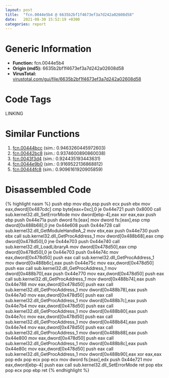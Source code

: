 ```yaml
---
layout: post
title:  "fcn.0044e5b4 @ 6635b2bf1f4673ef3a7d242a02608d58"
date:   2021-08-30 15:52:19 +0300
categories: report
---
```


# Generic Information
- **Function:** fcn.0044e5b4
- **Origin (md5):** 6635b2bf1f4673ef3a7d242a02608d58
- **VirusTotal:** [virustotal.com/gui/file/6635b2bf1f4673ef3a7d242a02608d58][virustotal_ref]

# Code Tags
<span class="tag" id="LINKING">LINKING</span>


# Similar Functions

1. [fcn.00444bcc][similar_1_ref] (sim.: 0.9463260445972603)
2. [fcn.00442bc8][similar_2_ref] (sim.: 0.9374600890860038)
3. [fcn.0043f3d4][similar_3_ref] (sim.: 0.924435193443631)
4. [fcn.0044e9b0][similar_4_ref] (sim.: 0.9169522136868812)
5. [fcn.00444fc8][similar_5_ref] (sim.: 0.9096161920905859)


# Disassembled Code

{% highlight nasm %}
push ebp
mov ebp,esp
push ecx
push ebx
mov eax,dword[0x487cdc]
cmp byte[eax+0xc],0
je 0x44e721
push 0x8000
call sub.kernel32.dll_SetErrorMode
mov dword[ebp-4],eax
xor eax,eax
push ebp
push 0x44e71a
push dword fs:[eax]
mov dword fs:[eax],esp
cmp dword[0x488b68],0
jne 0x44e608
push 0x44e728
call sub.kernel32.dll_GetModuleHandleA_2
mov ebx,eax
push 0x44e730
push ebx
call sub.kernel32.dll_GetProcAddress_1
mov dword[0x488b68],eax
cmp dword[0x478d50],0
jne 0x44e703
push 0x44e740
call sub.kernel32.dll_LoadLibraryA
mov dword[0x478d50],eax
cmp dword[0x478d50],0
je 0x44e703
push 0x44e74c
mov eax,dword[0x478d50]
push eax
call sub.kernel32.dll_GetProcAddress_1
mov dword[0x488b6c],eax
push 0x44e75c
mov eax,dword[0x478d50]
push eax
call sub.kernel32.dll_GetProcAddress_1
mov dword[0x488b70],eax
push 0x44e770
mov eax,dword[0x478d50]
push eax
call sub.kernel32.dll_GetProcAddress_1
mov dword[0x488b74],eax
push 0x44e788
mov eax,dword[0x478d50]
push eax
call sub.kernel32.dll_GetProcAddress_1
mov dword[0x488b78],eax
push 0x44e7a0
mov eax,dword[0x478d50]
push eax
call sub.kernel32.dll_GetProcAddress_1
mov dword[0x488b7c],eax
push 0x44e7b4
mov eax,dword[0x478d50]
push eax
call sub.kernel32.dll_GetProcAddress_1
mov dword[0x488b80],eax
push 0x44e7cc
mov eax,dword[0x478d50]
push eax
call sub.kernel32.dll_GetProcAddress_1
mov dword[0x488b84],eax
push 0x44e7e4
mov eax,dword[0x478d50]
push eax
call sub.kernel32.dll_GetProcAddress_1
mov dword[0x488b88],eax
push 0x44e800
mov eax,dword[0x478d50]
push eax
call sub.kernel32.dll_GetProcAddress_1
mov dword[0x488b8c],eax
push 0x44e80c
mov eax,dword[0x478d50]
push eax
call sub.kernel32.dll_GetProcAddress_1
mov dword[0x488b90],eax
xor eax,eax
pop edx
pop ecx
pop ecx
mov dword fs:[eax],edx
push 0x44e721
mov eax,dword[ebp-4]
push eax
call sub.kernel32.dll_SetErrorMode
ret 
pop ebx
pop ecx
pop ebp
ret 
{% endhighlight %}


[similar_1_ref]: /report/fcn.00444bcc@27f3ad32e2eddc62e5434f19748fa0be
[similar_2_ref]: /report/fcn.00442bc8@2ba145d6678d721baeb8d825fab7c600
[similar_3_ref]: /report/fcn.0043f3d4@8aa4eec8eb0ac35fe10d9e0394d3dbe4
[similar_4_ref]: /report/fcn.0044e9b0@6635b2bf1f4673ef3a7d242a02608d58
[similar_5_ref]: /report/fcn.00444fc8@27f3ad32e2eddc62e5434f19748fa0be
[virustotal_ref]: https://www.virustotal.com/gui/file/6635b2bf1f4673ef3a7d242a02608d58